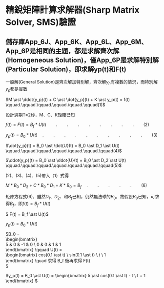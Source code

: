 <!--    ConsoleApp6P      -->
# 精銳矩陣計算求解器(Sharp Matrix Solver, SMS)驗證  

## 儲存庫App_6J、App_6K、App_6L、App_6M、App_6P是相同的主題，都是求解齊次解(Homogeneous Solution)，僅App_6P是求解特別解(Particular Solution)，即求解yp(t)和F(t)  

一般解(General Solution)是齊次解加特別解，齊次解$y_h$有複數的情況，而特別解$y_p$都是實數  

$M \ast \ddot{y_p}(t) + C \ast \dot{y_p}(t) + K \ast y_p(t) = f(t) \qquad.\qquad.\qquad.\qquad.\qquad.\qquad(1)$

設計週期T=2秒，M、C、K矩陣已知  

$f(t) = F(t) = B_f \ast U(t) \qquad.\qquad.\qquad.\qquad.\qquad.\qquad.\qquad.\qquad.\qquad(2)$

$y_p(t) = B_0 \ast U(t) \quad.\qquad.\qquad.\qquad.\qquad.\qquad.\qquad.\qquad.\qquad.\qquad.\qquad(3)$  

$\dot{y_p}(t) = B_0 \ast \dot{U}(t) = B_0 \ast D_1 \ast U(t) \qquad.\qquad.\qquad.\qquad.\qquad.\qquad.\qquad(4)$  

$\ddot{y_p}(t) = B_0 \ast \ddot{U}(t) = B_0 \ast D_2 \ast U(t) \qquad.\qquad.\qquad.\qquad.\qquad.\qquad.\qquad(5)$  

(2)、(3)、(4)、(5)帶入（1）式得  

$M \ast B_0 \ast D_2 + C \ast B_0 \ast D_1 + K \ast B_0 = B_f \quad.\qquad.\qquad.\qquad.\qquad.\qquad(6)$

矩陣方程式(6)，雖然$D_1$、$D_2$、和$B_f$已知，仍然無法球的$B_0$，故假設$B_0$已知，可求得$B_f$，即$f(t) = B_f \ast U(t)$  

$ F(t) = B_f \ast U(t)$  

$y_p(t) = B_0 \ast U(t)$  

$B_0 =  
\begin{bmatrix}  
5 & 0 & -1 & 0 \\ 0 & 0 & 1 & 1  
\end{bmatrix} \qquad U(t) =  
\begin{bmatrix}
cos(0.1 \ast t) \\ sin(0.1 \ast t) \\ t \\ 1  
\end{bmatrix} \quad 求得 B_f 後再求得 F(t)  
$  

$y_p(t) =  B_0 \ast U(t) =
\begin{bmatrix}
5 \ast cos(0.1 \ast t) - t \\ t + 1
\end{bmatrix}
$  

$\quad$  

$\quad$  
